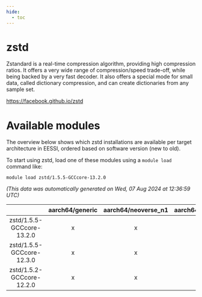 ```yaml
---
hide:
  - toc
---
```


zstd
====


Zstandard is a real-time compression algorithm, providing high compression ratios. It offers a very wide range of compression/speed trade-off, while being backed by a very fast decoder. It also offers a special mode for small data, called dictionary compression, and can create dictionaries from any sample set.

https://facebook.github.io/zstd
# Available modules


The overview below shows which zstd installations are available per target architecture in EESSI, ordered based on software version (new to old).

To start using zstd, load one of these modules using a `module load` command like:

```shell
module load zstd/1.5.5-GCCcore-13.2.0
```

*(This data was automatically generated on Wed, 07 Aug 2024 at 12:36:59 UTC)*  

| |aarch64/generic|aarch64/neoverse_n1|aarch64/neoverse_v1|x86_64/generic|x86_64/amd/zen2|x86_64/amd/zen3|x86_64/amd/zen4|x86_64/intel/haswell|x86_64/intel/skylake_avx512|
| :---: | :---: | :---: | :---: | :---: | :---: | :---: | :---: | :---: | :---: |
|zstd/1.5.5-GCCcore-13.2.0|x|x|x|x|x|x|x|x|x|
|zstd/1.5.5-GCCcore-12.3.0|x|x|x|x|x|x|x|x|x|
|zstd/1.5.2-GCCcore-12.2.0|x|x|x|x|x|x|-|x|x|
